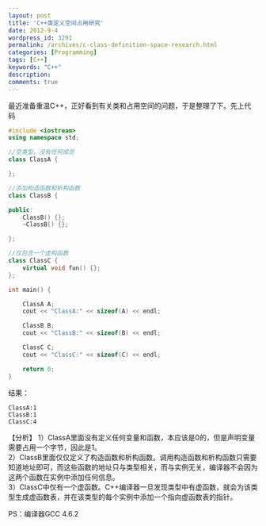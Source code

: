 ```yaml
---
layout: post
title: 'C++类定义空间占用研究'
date: 2012-9-4
wordpress_id: 3291
permalink: /archives/c-class-definition-space-research.html
categories: [Programming]
tags: [C++]
keywords: "C++"
description: 
comments: true
---
```

最近准备重温C++，正好看到有关类和占用空间的问题，于是整理了下。先上代码

``` cpp 
#include <iostream>
using namespace std;

//空类型，没有任何成员
class ClassA {

};

//添加构造函数和析构函数
class ClassB {

public:
	ClassB() {};
	~ClassB() {};

};

//仅包含一个虚构函数
class ClassC {
	virtual void fun() {};
};

int main() {

	ClassA A;
	cout << "ClassA:" << sizeof(A) << endl;

	ClassB B;
	cout << "ClassB:" << sizeof(B) << endl;

	ClassC C;
	cout << "ClassC:" << sizeof(C) << endl;

	return 0;
}
```

结果：

```
ClassA:1
ClassB:1
ClassC:4
```
【分析】
1）ClassA里面没有定义任何变量和函数，本应该是0的，但是声明变量需要占用一个字节，因此是1。    
2）ClassB里面仅仅定义了构造函数和析构函数。调用构造函数和析构函数只需要知道地址即可，而这些函数的地址只与类型相关，而与实例无关，编译器不会因为这两个函数在实例中添加任何信息。    
3）ClassC中仅有一个虚函数。C++编译器一旦发现类型中有虚函数，就会为该类型生成虚函数表，并在该类型的每个实例中添加一个指向虚函数表的指针。
    
PS：编译器GCC 4.6.2    
